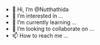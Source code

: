 - 👋 Hi, I’m @Nutthathida
- 👀 I’m interested in ...
- 🌱 I’m currently learning ...
- 💞️ I’m looking to collaborate on ...
- 📫 How to reach me ...

<!---
Nutthathida/Nutthathida is a ✨ special ✨ repository because its `README.md` (this file) appears on your GitHub profile.
You can click the Preview link to take a look at your changes.
--->
